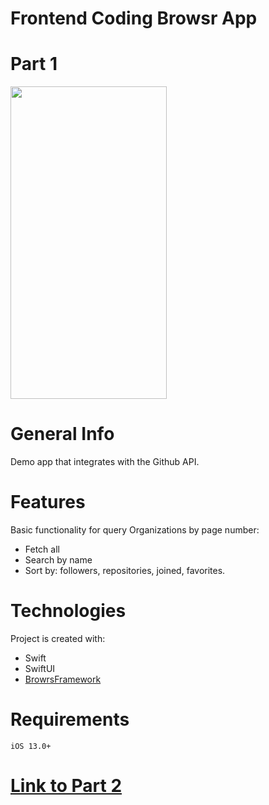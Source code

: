 # Frontend Coding Browsr App

# Part 1

<img src="https://user-images.githubusercontent.com/1737683/215322713-9da1ff7c-5c6a-47be-8289-17368abc7f21.png" width="250" height="500">

# General Info

  Demo app that integrates with the Github API.
  
# Features

Basic functionality for query Organizations by page number:
  
  * Fetch all
  * Search by name
  * Sort by: followers, repositories, joined, favorites.
  
 # Technologies
 
 Project is created with:
  
  * Swift
  * SwiftUI
  * [BrowrsFramework](https://github.com/brunojasgv/BrowsrFramework.git)
    
# Requirements
  
    iOS 13.0+
  
# [Link to Part 2](https://github.com/brunojasgv/BrowsrFramework.git)
  

